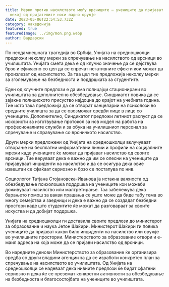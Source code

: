 ```yaml
---
title: Мерки против насилството меѓу врсниците – учениците да пријават доколку
  некој од пријателите носи ладно оружје
date: 2023-05-06T22:54:53.732Z
category: македонија
featured: true
featuredImage: ../img/mon.png.webp
author: Вардарски
---
```


По неодамнешната трагедија во Србија, Унијата на средношколци предложи неколку мерки за спречување на насилството од врсници во училиштата. Унијата смета дека е од клучно значење да се дејствува брзо и ефикасно со цел да се спречат негативните ефекти кои можат да произлезат од насилството. За таа цел тие предложија неколку мерки за зголемување на безбедноста и поддршката за студентите.

Еден од клучните предлози е да има полицајци стационирани во училиштата за дополнително обезбедување. Синдикатот повика да се зајакне полициското присуство најдоцна до крајот на учебната година. Тие исто така предложија да се отворат канцеларии на психолози во средните училишта за да се овозможат средби лице в лице со учениците. Дополнително, Синдикатот предложи летниот распуст да се искористи за изготвување протокол за нов модел на работа на професионалните служби и за обука на училишниот персонал за спречување и справување со врсничкото насилство.

Други мерки предложени од Унијата на средношколци вклучуваат отворање на бесплатни информативни линии и профили на социјалните мрежи каде учениците ќе можат да пријават насилство од своите врсници. Тие веруваат дека е важно да им се олесни на учениците да пријавуваат инциденти на насилство и да се осигура дека овие извештаи се сфаќаат сериозно и брзо се постапува по нив.

Социологот Татјана Стојановска-Иванова ја истакна важноста од обезбедување психолошка поддршка на учениците кои можеби доживуваат насилство или малтретирање. Таа забележува дека барањето помош за вакви прашања сè уште може да биде табу тема во многу семејства и заедници и дека е важно да се создадат безбедни простори каде што студентите ќе можат да разговараат за своите искуства и да добијат поддршка.

Унијата на средношколци ги доставила своите предлози до министерот за образование и наука Јетон Шаќири. Министерот Шаќири ги повика учениците да пријават какви било инциденти на насилство или оружје во училишните простории. Министерството за образование отвори и е-маил адреса на која може да се пријави насилство од врсници.

Во наредните денови Министерството за образование ќе организира средба со други владини агенции за да се изработи конкретен план за спречување на насилството во училиштата. Од Унијата на средношколци се надеваат дека нивните предлози ќе бидат сфатени сериозно и дека ќе се преземат конкретни активности за обезбедување на безбедноста и благосостојбата на учениците во училиштата.
